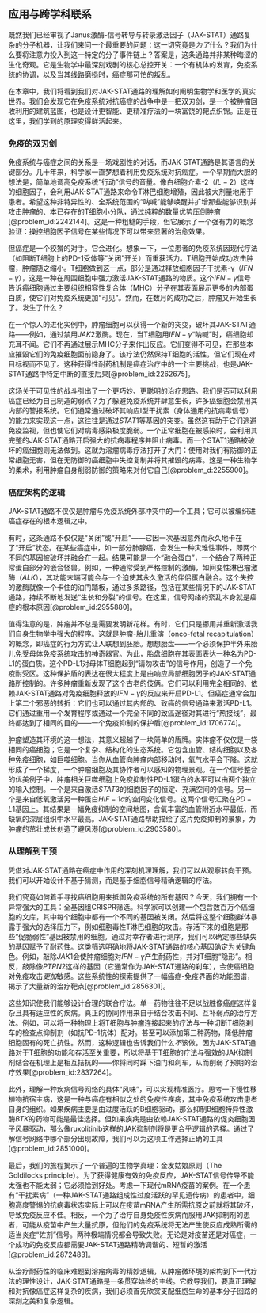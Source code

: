 ## 应用与跨学科联系

既然我们已经审视了Janus激酶-信号转导与转录激活因子（JAK-STAT）通路复杂的分子机器，让我们来问一个最重要的问题：这一切究竟是*为了*什么？我们为什么要将注意力投入到这一特定的分子事件链上？答案是，这条通路并非某种晦涩的生化奇观。它是生物学中最深刻戏剧的核心总控开关：一个有机体的发育，免疫系统的协调，以及当其线路磨损时，癌症那可怕的叛乱。

在本章中，我们将看到我们对JAK-STAT通路的理解如何阐明生物学和医学的真实世界。我们会发现它在免疫系统对抗癌症的战争中是一把双刃剑，是一个被肿瘤回收利用的建筑蓝图，也是设计更智能、更精准疗法的一块富饶的靶点织锦。正是在这里，我们学到的原理变得鲜活起来。

### 免疫的双刃剑

免疫系统与癌症之间的关系是一场戏剧性的对话，而JAK-STAT通路是其语言的关键部分。几十年来，科学家一直梦想着利用免疫系统对抗癌症。一个早期而大胆的想法是，简单地调高免疫系统“行动”信号的音量。像白细胞介素-2（$IL-2$）这样的细胞因子，会利用JAK-STAT通路来命令T淋巴细胞增殖，因此被大剂量地用于患者。希望这种非特异性的、全系统范围的“呐喊”能够唤醒并扩增那些能够识别并攻击肿瘤的、本已存在的T细胞小分队，通过纯粹的数量优势压倒肿瘤[@problem_id:2242144]。这是一种粗糙的手段，但它展示了一个强有力的概念验证：操控细胞因子信号在某些情况下可以带来显著的治愈效果。

但癌症是一个狡猾的对手。它会进化。想象一下，一位患者的免疫系统因现代疗法（如阻断T细胞上的PD-1受体等“关闭”开关）而重获活力。T细胞开始成功攻击肿瘤，肿瘤随之缩小。T细胞做到这一点，部分是通过释放细胞因子干扰素-γ（$IFN-\gamma$），这是一种在周围细胞中强力激活JAK-STAT通路的物质。这个$IFN-\gamma$信号告诉癌细胞通过主要组织相容性复合体（MHC）分子在其表面展示更多的内部蛋白质，使它们对免疫系统更加“可见”。然而，在数月的成功之后，肿瘤又开始生长了。发生了什么？

在一个惊人的进化实例中，肿瘤细胞可以获得一个新的突变，破坏其JAK-STAT通路——例如，通过禁用$JAK2$激酶。现在，当T细胞用$IFN-\gamma$“呐喊”时，癌细胞却充耳不闻。它们不再通过展示MHC分子来作出反应。它们变得不可见，在那些本应摧毁它们的免疫细胞面前隐身了。该疗法仍然保持T细胞的活性，但它们现在对目标视而不见了。这种获得性耐药机制是癌症治疗中的一个主要挑战，也是JAK-STAT通路中特定中断的直接后果[@problem_id:2262675]。

这场关于可见性的战斗引出了一个更巧妙、更聪明的治疗思路。我们是否可以利用癌症已经为自己制造的弱点？为了躲避免疫系统并肆意生长，许多癌细胞会禁用其内部的警报系统。它们通常通过破坏其响应I型干扰素（身体通用的抗病毒信号）的能力来实现这一点，这往往是通过$STAT1$等基因的突变。虽然这有助于它们逃避免疫监视，但也使它们对病毒感染极度脆弱。一个正常细胞在被感染时，会利用其完整的JAK-STAT通路开启强大的抗病毒程序并阻止病毒。而一个STAT1通路被破坏的癌细胞则无法做到。这就为溶瘤病毒疗法打开了大门：使用对我们有防御的正常细胞无害，但在无防御的癌细胞中失控复制并将其摧毁的病毒。这是一种生物学的柔术，利用肿瘤自身削弱防御的策略来对付它自己[@problem_d:2255900]。

### 癌症架构的逻辑

JAK-STAT通路不仅仅是肿瘤与免疫系统外部冲突中的一个工具；它可以被编织进癌症存在的根本逻辑之中。

有时，这条通路不仅仅是“关闭”或“开启”——它因一次基因意外而永久地卡在了“开启”状态。在某些癌症中，如一部分肺腺癌，会发生一种灾难性事件，即两个不同的基因被破坏并融合在一起。结果可能是一个“融合蛋白”，一个结合了两种正常蛋白部分的嵌合怪兽。例如，一种通常受到严格控制的激酶，如间变性淋巴瘤激酶（$ALK$），其功能末端可能会与一个迫使其永久激活的伴侣蛋白融合。这个失控的激酶就像一个卡住的油门踏板，通过多条路径，包括在某些情况下的JAK-STAT通路，持续不断地发送“生长和分裂”的信号。在这里，信号网络的紊乱本身就是癌症的根本原因[@problem_id:2955880]。

值得注意的是，肿瘤并不总是需要发明新花样。有时，它们只是挪用并重新激活我们自身生物学中强大的程序。这就是肿瘤-胎儿重演（onco-fetal recapitulation）的概念，即癌症的行为方式让人联想到胚胎。想想胎盘——一个必须保护半外来胎儿免受母体免疫系统攻击的神奇器官。为此，胎盘细胞在其表面表达一种名为PD-L1的蛋白质。这个PD-L1对母体T细胞起到“请勿攻击”的信号作用，创造了一个免疫耐受区。这种保护盾的表达在很大程度上是由响应局部细胞因子的JAK-STAT通路所控制的。许多肿瘤重新发现了这个古老的伎俩。它们可以利用完全相同的、依赖JAK-STAT通路对免疫细胞释放的$IFN-\gamma$的反应来开启PD-L1。但癌症通常会加上第二个邪恶的转折：它们也可以通过其内部的、致癌的信号通路来激活PD-L1。它们通过重用一个发育程序或通过一个完全不同的致癌途径对其进行“热接线”，最终都达到了相同的目的——一个免疫抑制的保护盾[@problem_id:1706774]。

肿瘤塑造其环境的这一想法，其意义超越了一块简单的盾牌。实体瘤不仅仅是一袋相同的癌细胞；它是一个复杂、结构化的生态系统。它包含血管、结构细胞以及各种免疫细胞，如巨噬细胞。当你从血管向肿瘤内部移动时，氧气水平会下降。这就形成了一个梯度，一个肿瘤细胞及其协作者可以感知的物理景观。在一个信号整合的优美例子中，肿瘤相关巨噬细胞上免疫抑制性PD-L1蛋白的水平可以由两个独立的输入控制。一个是来自激活$STAT3$的细胞因子的恒定、充满空间的信号。另一个是来自低氧激活另一种蛋白$HIF-1\alpha$的空间变化信号。这两个信号汇聚在$PD-L1$基因上。其结果是一幅免疫抑制的空间地图，含氧丰富的血管附近水平最低，而缺氧的深层组织中水平最高。JAK-STAT通路帮助描绘了这片免疫抑制的景象，为肿瘤的茁壮成长创造了避风港[@problem_id:2903580]。

### 从理解到干预

凭借对JAK-STAT通路在癌症中作用的深刻机理理解，我们可以从观察转向干预。我们可以开始设计不基于猜测，而是基于细胞信号精确逻辑的疗法。

我们究竟如何着手寻找癌细胞用来抵御免疫系统的所有基因？今天，我们拥有一个异常强大的工具：全基因组CRISPR筛选。科学家可以创建一个包含数百万个癌细胞的文库，其中每个细胞中都有一个不同的基因被关闭。然后将这整个细胞群体暴露于强大的选择压力下，例如细胞毒性T淋巴细胞的攻击。存活下来的细胞是那些“促脆弱性”基因被禁用的细胞。通过对幸存者进行测序，我们可以确定哪些缺失的基因赋予了耐药性。这类筛选明确地将JAK-STAT通路的核心基因确定为关键角色。例如，敲除$JAK1$会使肿瘤细胞对$IFN-\gamma$产生耐药性，并对T细胞“隐形”。相反，敲除像$PTPN2$这样的基因（它通常作为JAK-STAT通路的刹车），会使癌细胞对免疫攻击*更加*敏感。这些系统性的探索提供了一幅癌症-免疫界面的功能图谱，揭示了大量新的治疗靶点[@problem_id:2856301]。

这些知识使我们能够设计合理的联合疗法。单一药物往往不足以战胜像癌症这样复杂且具有适应性的疾病。真正的协同作用来自于结合攻击不同、互补弱点的治疗方法。例如，可以将一种物理上将T细胞与肿瘤连接起来的疗法与一种切断T细胞刹车的检查点抑制剂（如抗PD-1抗体）配对。甚至可以添加第三种药物，降低肿瘤细胞固有的死亡抗性。然而，这种逻辑也告诉我们什么*不*该做。因为JAK-STAT通路对于T细胞的功能和存活至关重要，所以将基于T细胞的疗法与强效的JAK抑制剂结合在机理上是相互拮抗的——你将同时踩下油门和刹车，从而削弱了预期的治疗效果[@problem_id:2837264]。

此外，理解一种疾病信号网络的具体“风味”，可以实现精准医疗。思考一下慢性移植物抗宿主病，这是一种与癌症有相似之处的免疫性疾病，其中免疫系统攻击患者自身的组织。如果疾病主要是由过度活跃的B细胞驱动，那么抑制B细胞特异性激酶$BTK$的药物可能是最佳选择。但如果疾病是由依赖JAK-STAT通路的促炎细胞因子风暴驱动，那么像ruxolitinib这样的JAK抑制剂将是更合乎逻辑的选择。通过了解信号网络中哪个部分出现故障，我们可以为这项工作选择正确的工具[@problem_id:2851000]。

最后，我们的旅程揭示了一个普遍的生物学真理：金发姑娘原则（The Goldilocks principle）。为了获得健康有效的免疫反应，JAK-STAT信号传导不能太强也不能太弱；它必须恰到好处。考虑一下现代mRNA疫苗的案例。在一个患有“干扰素病”（一种JAK-STAT通路组成性过度活跃的罕见遗传病）的患者中，细胞高度警惕的抗病毒状态实际上可以在疫苗mRNA产生所需抗原之前就将其破坏，导致免疫反应不佳。相反，一个为了治疗自身免疫性疾病而服用JAK抑制剂的患者，可能从疫苗中产生大量抗原，但他们的免疫系统将无法产生使反应成熟所需的适当炎症“佐剂”信号。两种极端情况都会导致失败。无论是对疫苗还是对癌症，一个成功的免疫反应都需要JAK-STAT通路精确调谐的、短暂的激活[@problem_id:2872483]。

从治疗耐药性的临床难题到溶瘤病毒的精妙逻辑，从肿瘤微环境的架构到下一代疗法的理性设计，JAK-STAT通路是一条贯穿始终的主线。它教导我们，要真正理解和对抗像癌症这样复杂的疾病，我们必须首先欣赏支配细胞生命的基本分子回路的深刻之美和复杂逻辑。